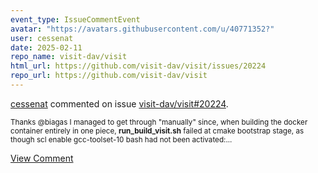 ```yaml
---
event_type: IssueCommentEvent
avatar: "https://avatars.githubusercontent.com/u/40771352?"
user: cessenat
date: 2025-02-11
repo_name: visit-dav/visit
html_url: https://github.com/visit-dav/visit/issues/20224
repo_url: https://github.com/visit-dav/visit
---
```


<a href='https://github.com/cessenat' target='_blank'>cessenat</a> commented on issue <a href='https://github.com/visit-dav/visit/issues/20224' target='_blank'>visit-dav/visit#20224</a>.

<small>Thanks @biagas I managed to get through "manually" since, when building the docker container entirely in one piece, **run_build_visit.sh** failed at cmake bootstrap stage, as though scl enable gcc-toolset-10 bash had not been activated:...</small>

<a href='https://github.com/visit-dav/visit/issues/20224' target='_blank'>View Comment</a>